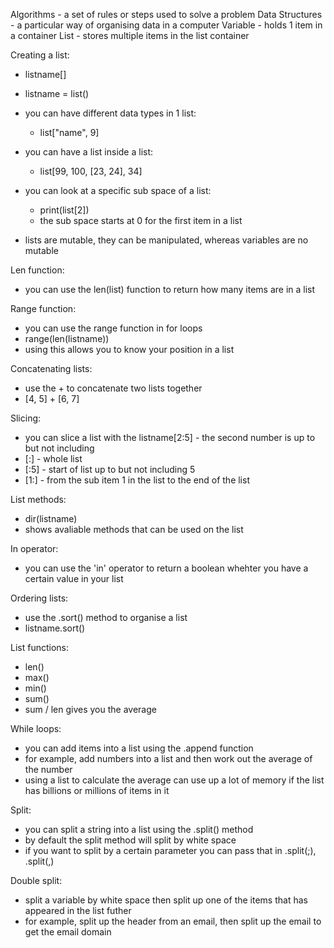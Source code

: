 Algorithms - a set of rules or steps used to solve a problem
Data Structures - a particular way of organising data in a computer
Variable - holds 1 item in a container
List - stores multiple items in the list container

Creating a  list:
  - listname[]
  - listname = list()

- you can have different data types in 1 list:
  - list["name", 9]
- you can have a list inside a list:
  - list[99, 100, [23, 24], 34]
- you can look at a specific sub space of a list:
  - print(list[2])
  - the sub space starts at 0 for the first item in a list
- lists are mutable, they can be manipulated, whereas variables are no mutable

Len function:
  - you can use the len(list) function to return how many items are in a list

Range function:
  - you can use the range function in for loops
  - range(len(listname))
  - using this allows you to know your position in a list

Concatenating lists:
  - use the + to concatenate two lists together
  - [4, 5] + [6, 7]

Slicing:
  - you can slice a list with the listname[2:5] - the second number is up to but not including
  - [:] - whole list
  - [:5] - start of list up to but not including 5
  - [1:] - from the sub item 1 in the list to the end of the list

List methods:
  - dir(listname)
  - shows avaliable methods that can be used on the list

In operator:
  - you can use the 'in' operator to return a boolean whehter you have a certain value in your list

Ordering lists:
  - use the .sort() method to organise a list
  - listname.sort()

List functions:
  - len()
  - max()
  - min()
  - sum()
  - sum / len gives you the average

While loops:
  - you can add items into a list using the .append function
  - for example, add numbers into a list and then work out the average of the number
  - using a list to calculate the average can use up a lot of memory if the list has billions or millions of items in it

Split:
  - you can split a string into a list using the .split() method
  - by default the split method will split by white space
  - if you want to split by a certain parameter you can pass that in .split(;), .split(,)

Double split:
  - split a variable by white space then split up one of the items that has appeared in the list futher
  - for example, split up the header from an email, then split up the email to get the email domain
